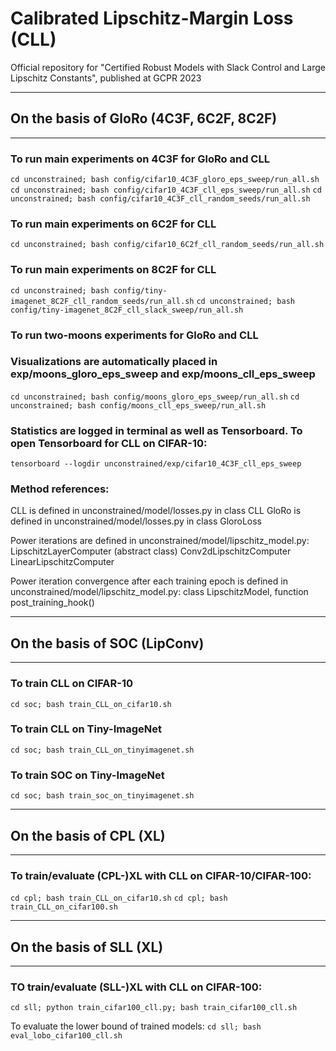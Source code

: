 # Calibrated Lipschitz-Margin Loss (CLL)
Official repository for "Certified Robust Models with Slack Control and Large Lipschitz Constants", published at GCPR 2023

---
## On the basis of GloRo (4C3F, 6C2F, 8C2F)
---

### To run main experiments on 4C3F for GloRo and CLL
`cd unconstrained; bash config/cifar10_4C3F_gloro_eps_sweep/run_all.sh`
`cd unconstrained; bash config/cifar10_4C3F_cll_eps_sweep/run_all.sh`
`cd unconstrained; bash config/cifar10_4C3F_cll_random_seeds/run_all.sh`

### To run main experiments on 6C2F for CLL
`cd unconstrained; bash config/cifar10_6C2f_cll_random_seeds/run_all.sh`

### To run main experiments on 8C2F for CLL
`cd unconstrained; bash config/tiny-imagenet_8C2F_cll_random_seeds/run_all.sh`
`cd unconstrained; bash config/tiny-imagenet_8C2F_cll_slack_sweep/run_all.sh`

### To run two-moons experiments for GloRo and CLL
### Visualizations are automatically placed in exp/moons_gloro_eps_sweep and exp/moons_cll_eps_sweep
`cd unconstrained; bash config/moons_gloro_eps_sweep/run_all.sh`
`cd unconstrained; bash config/moons_cll_eps_sweep/run_all.sh`

### Statistics are logged in terminal as well as Tensorboard. To open Tensorboard for CLL on CIFAR-10:
`tensorboard --logdir unconstrained/exp/cifar10_4C3F_cll_eps_sweep`

### Method references:
CLL is defined in unconstrained/model/losses.py in class CLL
GloRo is defined in unconstrained/model/losses.py in class GloroLoss

Power iterations are defined in unconstrained/model/lipschitz_model.py:
  LipschitzLayerComputer (abstract class)
  Conv2dLipschitzComputer
  LinearLipschitzComputer

Power iteration convergence after each training epoch is defined in unconstrained/model/lipschitz_model.py:
  class LipschitzModel, function post_training_hook()


---
## On the basis of SOC (LipConv)
---

### To train CLL on CIFAR-10
`cd soc; bash train_CLL_on_cifar10.sh`

### To train CLL on Tiny-ImageNet
`cd soc; bash train_CLL_on_tinyimagenet.sh`

### To train SOC on Tiny-ImageNet
`cd soc; bash train_soc_on_tinyimagenet.sh`


---
## On the basis of CPL (XL)
---

### To train/evaluate (CPL-)XL with CLL on CIFAR-10/CIFAR-100:

`cd cpl; bash train_CLL_on_cifar10.sh`
`cd cpl; bash train_CLL_on_cifar100.sh`


---
## On the basis of SLL (XL)
---

### TO train/evaluate (SLL-)XL with CLL on CIFAR-100:

`cd sll; python train_cifar100_cll.py; bash train_cifar100_cll.sh`

To evaluate the lower bound of trained models:
`cd sll; bash eval_lobo_cifar100_cll.sh`